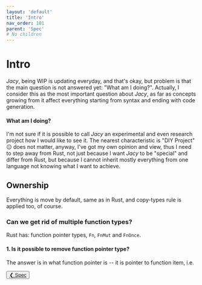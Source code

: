 ```yaml
---
layout: 'default'
title: 'Intro'
nav_order: 101
parent: 'Spec'
# No children
---
```


# Intro

*Jacy*, being WIP is updating everyday, and that's okay, but problem is that the main question is not answered yet: "What am I doing?".
Actually, I consider this as the most important question about *Jacy*, as far as concepts growing from it affect everything starting from syntax and ending with code generation.

#### What am I doing?

I'm not sure if it is possible to call *Jacy* an experimental and even research project how I would like to see it.
The nearest characteristic is "DIY Project" 😐
does not matter, anyway, I've got my own opinion and view, thus I need to step away from Rust, not just because I want *Jacy* to be "special" and differ from Rust, but because I cannot inherit mostly everything from one language not knowing what I want to achieve.


## Ownership

Everything is move by default, same as in Rust, and copy-types rule is applied too, of course.

### Can we get rid of multiple function types?

Rust has: function pointer types, `Fn`, `FnMut` and `FnOnce`.

#### 1. Is it possible to remove function pointer type?

The answer is in what function pointer is -- it is pointer to function item, i.e.
<div class="nav-btn-block">
    <button class="nav-btn left">
    <a class="link" href="/Jacy-Dev-Book/spec/index.html">❮ Spec</a>
</button>

    
</div>
